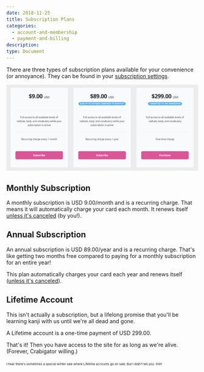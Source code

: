 ```yaml
---
date: 2018-11-25
title: Subscription Plans
categories:
  - account-and-membership
  - payment-and-billing
description:
type: Document
---
```


There are three types of subscription plans available for your convenience (or annoyance). They can be found in your [subscription settings](https://www.wanikani.com/account/subscription).

![Subscription Plans](/images/subscription-page.png)

## Monthly Subscription

A monthly subscription is USD 9.00/month and is a recurring charge. That means it will automatically charge your card each month. It renews itself [unless it's canceled](/account-and-membership/payment-and-billing/cancel-subscription/) (by you!).

## Annual Subscription

An annual subscription is USD 89.00/year and is a recurring charge. That's like getting two months free compared to paying for a monthly subscription for an entire year!

This plan automatically charges your card each year and renews itself ([unless it's canceled](/account-and-membership/payment-and-billing/cancel-subscription/)).

## Lifetime Account

This isn't actually a subscription, but a lifelong promise that you'll be learning kanji with us until we're all dead and gone.

A Lifetime account is a one-time payment of USD 299.00.

That's it! Then you have access to the site for as long as we're alive. (Forever, Crabigator willing.)

<small><small><small>I hear there's sometimes a special winter sale where Lifetime accounts go on sale. But I didn't tell you. Shh!</small></small></small>
